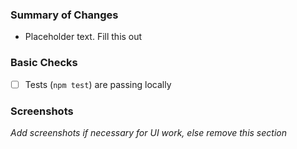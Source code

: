 ### Summary of Changes

- Placeholder text. Fill this out

### Basic Checks

- [ ] Tests (`npm test`) are passing locally

### Screenshots

_Add screenshots if necessary for UI work, else remove this section_
